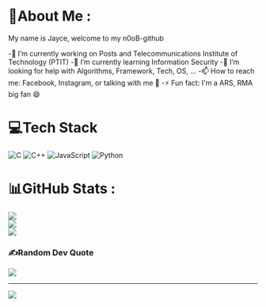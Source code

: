 # 💫About Me :
My name is Jayce, welcome to my n0oB-github

-🔭 I’m currently working on Posts and Telecommunications Institute of Technology (PTIT)
-🌱 I’m currently learning Information Security
-🤔 I’m looking for help with Algorithms, Framework, Tech, OS, ...
-📫 How to reach me: Facebook, Instagram, or talking with me 👯
-⚡ Fun fact: I'm a ARS, RMA big fan 😄

# 💻Tech Stack
![C](https://img.shields.io/badge/c-%2300599C.svg?style=for-the-badge&logo=c&logoColor=white) ![C++](https://img.shields.io/badge/c++-%2300599C.svg?style=for-the-badge&logo=c%2B%2B&logoColor=white) ![JavaScript](https://img.shields.io/badge/javascript-%23323330.svg?style=for-the-badge&logo=javascript&logoColor=%23F7DF1E) ![Python](https://img.shields.io/badge/python-3670A0?style=for-the-badge&logo=python&logoColor=ffdd54)
# 📊GitHub Stats :
![](https://github-readme-stats.vercel.app/api?username=JayceDang&theme=default&hide_border=false&include_all_commits=true&count_private=true)<br/>
![](https://github-readme-streak-stats.herokuapp.com/?user=JayceDang&theme=default&hide_border=false)<br/>
![](https://github-readme-stats.vercel.app/api/top-langs/?username=JayceDang&theme=default&hide_border=false&include_all_commits=true&count_private=true&layout=compact)

### ✍️Random Dev Quote
![](https://quotes-github-readme.vercel.app/api?type=horizontal&theme=dark)

---
[![](https://visitcount.itsvg.in/api?id=JayceDang&icon=2&color=0)](https://visitcount.itsvg.in)
